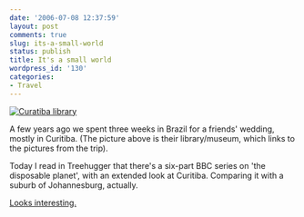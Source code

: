 ```yaml
---
date: '2006-07-08 12:37:59'
layout: post
comments: true
slug: its-a-small-world
status: publish
title: It's a small world
wordpress_id: '130'
categories:
- Travel
---
```



[
![Curatiba library](http://www.phfactor.net/pics/Brazil/Curitiba/IMG_3204_pre.jpg)
](http://www.phfactor.net/pics/Brazil/Curitiba/)

A few years ago we spent three weeks in Brazil for a friends' wedding, mostly in Curitiba. (The picture above is their library/museum, which links to the pictures from the trip).

Today I read in Treehugger that there's a six-part BBC series on 'the disposable planet', with an extended look at Curitiba. Comparing it with a suburb of Johannesburg, actually.

[Looks interesting.](http://feeds.treehugger.com/treehuggersite?m=172)
